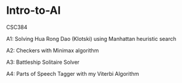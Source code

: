 # Intro-to-AI
CSC384

A1: Solving Hua Rong Dao (Klotski) using Manhattan heuristic search

A2: Checkers with Minimax algorithm

A3: Battleship Solitaire Solver

A4: Parts of Speech Tagger with my Viterbi Algorithm

